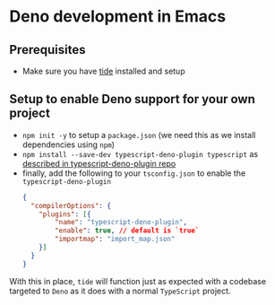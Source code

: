# Deno development in Emacs

## Prerequisites

- Make sure you have [tide](https://github.com/ananthakumaran/tide) installed and setup


## Setup to enable Deno support for your own project

- `npm init -y` to setup a `package.json` (we need this as we install dependencies using `npm`)
- `npm install --save-dev typescript-deno-plugin typescript` as [described in typescript-deno-plugin repo](https://github.com/justjavac/typescript-deno-plugin#with-vs-code)
- finally, add the following to your `tsconfig.json` to enable the `typescript-deno-plugin`
  ```json
  {
    "compilerOptions": {
      "plugins": [{
          "name": "typescript-deno-plugin",
          "enable": true, // default is `true`
          "importmap": "import_map.json"
      }]
    }
  }
  ```

With this in place, `tide` will function just as expected with a codebase targeted to `Deno` as it does with a normal `TypeScript` project.
